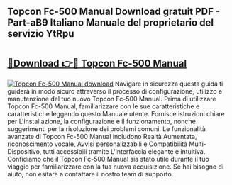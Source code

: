 ## Topcon Fc-500 Manual Download gratuit PDF - Part-aB9 Italiano Manuale del proprietario del servizio YtRpu

# <h2><a href="http://dfd8qbu.blite.top/?on=Topcon+Fc-500+Manual">🔗Download 👉🔴 Topcon Fc-500 Manual</a></h2>

[![Topcon Fc-500 Manual download](https://i.imgur.com/lujVjoI.png)](http://dfd8qbu.blite.top/?on=Topcon+Fc-500+Manual)
Navigare in sicurezza questa guida ti guiderà in modo sicuro attraverso il processo di configurazione, utilizzo e manutenzione del tuo nuovo Topcon Fc-500 Manual. Prima di utilizzare Topcon Fc-500 Manual, familiarizzare con le sue caratteristiche e caratteristiche leggendo questo Manuale utente. Fornisce istruzioni chiare per L'installazione, la configurazione e il funzionamento, nonché suggerimenti per la risoluzione dei problemi comuni. Le funzionalità avanzate di Topcon Fc-500 Manual includono Realtà Aumentata, riconoscimento vocale, Avvisi personalizzabili e Compatibilità Multi-Dispositivo, tutti accessibili tramite L'interfaccia elegante e intuitiva. Confidiamo che il Topcon Fc-500 Manual sia stato utile durante il tuo viaggio per familiarizzare con la tua nuova acquisizione. Se hai bisogno di aiuto, non esitare a contattare il nostro team di supporto.
